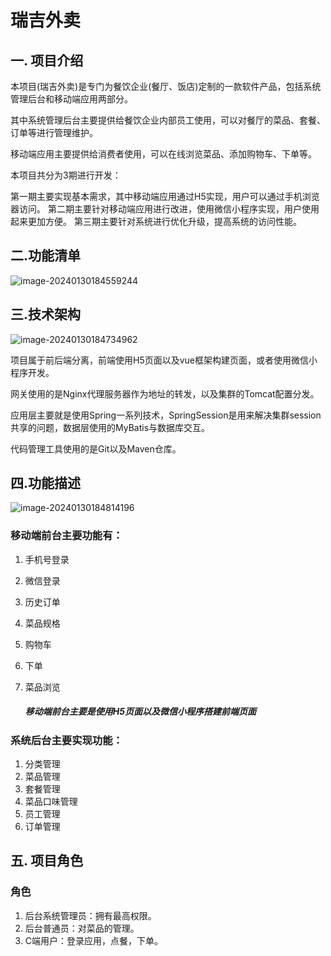# **瑞吉外卖**

## 一. 项目介绍

本项目(瑞吉外卖)是专门为餐饮企业(餐厅、饭店)定制的一款软件产品，包括系统管理后台和移动端应用两部分。

其中系统管理后台主要提供给餐饮企业内部员工使用，可以对餐厅的菜品、套餐、订单等进行管理维护。

移动端应用主要提供给消费者使用，可以在线浏览菜品、添加购物车、下单等。

本项目共分为3期进行开发：

第一期主要实现基本需求，其中移动端应用通过H5实现，用户可以通过手机浏览器访问。
	第二期主要针对移动端应用进行改进，使用微信小程序实现，用户使用起来更加方便。
	第三期主要针对系统进行优化升级，提高系统的访问性能。

## 二.功能清单

  ![image-20240130184559244](C:\Users\27132\AppData\Roaming\Typora\typora-user-images\image-20240130184559244.png)

## 三.技术架构

![image-20240130184734962](C:\Users\27132\AppData\Roaming\Typora\typora-user-images\image-20240130184734962.png)

项目属于前后端分离，前端使用H5页面以及vue框架构建页面，或者使用微信小程序开发。

网关使用的是Nginx代理服务器作为地址的转发，以及集群的Tomcat配置分发。

应用层主要就是使用Spring一系列技术，SpringSession是用来解决集群session共享的问题，数据层使用的MyBatis与数据库交互。

代码管理工具使用的是Git以及Maven仓库。

## 四.功能描述

![image-20240130184814196](C:\Users\27132\AppData\Roaming\Typora\typora-user-images\image-20240130184814196.png)

### 移动端前台主要功能有：

1. 手机号登录

2. 微信登录

3. 历史订单

4. 菜品规格

5. 购物车

6. 下单

7. 菜品浏览

   ##### 移动端前台主要是使用H5页面以及微信小程序搭建前端页面

### 系统后台主要实现功能：

1. 分类管理
2. 菜品管理
3. 套餐管理
4. 菜品口味管理
5. 员工管理
6. 订单管理

## 五. 项目角色

### 角色

1. 后台系统管理员：拥有最高权限。
2. 后台普通员：对菜品的管理。
3. C端用户：登录应用，点餐，下单。

